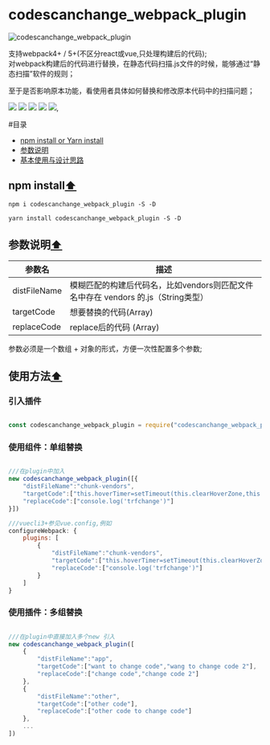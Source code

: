 # codescanchange_webpack_plugin

![codescanchange_webpack_plugin](https://z1.ax1x.com/2023/09/17/pPhVnnP.png)

<p>
支持webpack4+ / 5+(不区分react或vue,只处理构建后的代码);
<br />
对webpack构建后的代码进行替换，在静态代码扫描.js文件的时候，能够通过“静态扫描”软件的规则；
</p>
<p>
至于是否影响原本功能，看使用者具体如何替换和修改原本代码中的扫描问题；
</p>

<p align="left">
    <img src="https://www.oscs1024.com/platform/badge/liyuec/easyExcelJs.svg" />
    <img src="https://img.shields.io/badge/size-6.56kb-blue" />
    <img src="https://img.shields.io/badge/license-MIT-orange" />
    <img src="https://img.shields.io/badge/converage-50%25-red" />
    <img src="https://img.shields.io/badge/version-1.0.0-lightgrey" />,
</p>

#目录
<ul>
  <li><a href="#npm-install">npm install or Yarn install</a></li>
  <li><a href="#参数说明">参数说明</a></li>
  <li><a href="#使用方法">基本使用与设计思路</a></li>
</ul>

## npm install[⬆](#目录)<!-- Link generated with jump2header -->
```shell
npm i codescanchange_webpack_plugin -S -D
```

```shell
yarn install codescanchange_webpack_plugin -S -D
```

## 参数说明[⬆](#目录)<!-- Link generated with jump2header -->

| 参数名            | 描述 |
| ---------------- | ----------- |
| distFileName          | 模糊匹配的构建后代码名，比如vendors则匹配文件名中存在 vendors 的.js（String类型） |
| targetCode         | 想要替换的代码(Array<String>) |
| replaceCode       | replace后的代码 (Array<String>)|


参数必须是一个数组 + 对象的形式，方便一次性配置多个参数;

## 使用方法[⬆](#目录)<!-- Link generated with jump2header -->
### 引入插件
```javascript

const codescanchange_webpack_plugin = require("codescanchange_webpack_plugin");

```

### 使用组件：单组替换
```javascript

///在plugin中加入
new codescanchange_webpack_plugin([{
    "distFileName":"chunk-vendors",
    "targetCode":["this.hoverTimer=setTimeout(this.clearHoverZone,this.panel.config.hoverThreshold)"],
    "replaceCode":["console.log('trfchange')"]
}])

///vuecli3+参见vue.config,例如
configureWebpack: {
    plugins: [
        {
            "distFileName":"chunk-vendors",
            "targetCode":["this.hoverTimer=setTimeout(this.clearHoverZone,this.panel.config.hoverThreshold)"],
            "replaceCode":["console.log('trfchange')"]
        }
    ]
}
```

### 使用插件：多组替换
```javascript

///在plugin中直接加入多个new 引入
new codescanchange_webpack_plugin([
    {
        "distFileName":"app",
        "targetCode":["want to change code","wang to change code 2"],
        "replaceCode":["change code","change code 2"]
    },
    {
        "distFileName":"other",
        "targetCode":["other code"],
        "replaceCode":["other code to change code"]
    },
    ...
])

```